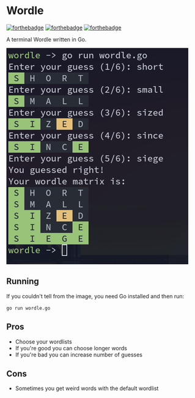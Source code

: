 # Wordle

[![forthebadge](https://forthebadge.com/images/badges/made-with-go.svg)](https://forthebadge.com)
[![forthebadge](https://forthebadge.com/images/badges/you-didnt-ask-for-this.svg)](https://forthebadge.com)
[![forthebadge](https://forthebadge.com/images/badges/compatibility-emacs.svg)](https://forthebadge.com)

A terminal Wordle written in Go.

![Example](assets/example.png)

## Running

If you couldn't tell from the image, you need Go installed and then run:

```
go run wordle.go
```

## Pros

- Choose your wordlists
- If you're good you can choose longer words
- If you're bad you can increase number of guesses

## Cons

- Sometimes you get weird words with the default wordlist
